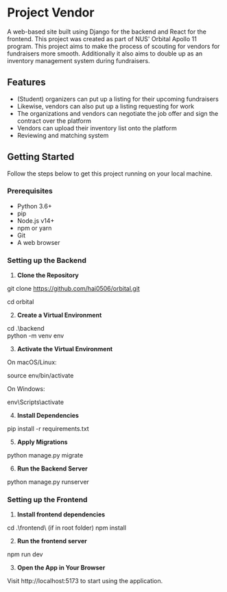 # Project Vendor
A web-based site built using Django for the backend and React for the frontend. This project was created as part of NUS' Orbital Apollo 11 program. 
This project aims to make the process of scouting for vendors for fundraisers more smooth. Additionally it also aims to double up as an inventory management system during fundraisers.

## Features
- (Student) organizers can put up a listing for their upcoming fundraisers
- Likewise, vendors can also put up a listing requesting for work
- The organizations and vendors can negotiate the job offer and sign the contract over the platform
- Vendors can upload their inventory list onto the platform
- Reviewing and matching system

## Getting Started
Follow the steps below to get this project running on your local machine.

### Prerequisites
- Python 3.6+
- pip
- Node.js v14+
- npm or yarn
- Git
- A web browser

### Setting up the Backend

1. **Clone the Repository**
   
git clone https://github.com/hai0506/orbital.git

cd orbital

2. **Create a Virtual Environment**

cd .\backend\
python -m venv env

3. **Activate the Virtual Environment**
   
On macOS/Linux:

source env/bin/activate

On Windows:

env\Scripts\activate

4. **Install Dependencies**
   
pip install -r requirements.txt

5. **Apply Migrations**
   
python manage.py migrate

6. **Run the Backend Server**
   
python manage.py runserver

### Setting up the Frontend

1. **Install frontend dependencies**

cd .\frontend\ (if in root folder)
npm install

2. **Run the frontend server**
   
npm run dev

3. **Open the App in Your Browser**
    
Visit http://localhost:5173 to start using the application.
